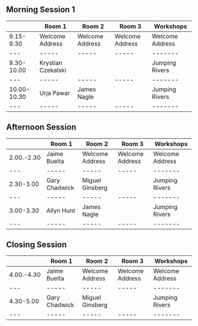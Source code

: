 

## Morning Session 1

| |Room 1| Room 2 | Room 3 | Workshops |
|---|-----|-----|-----|-------|
|9.15-9.30| Welcome Address|  Welcome Address | Welcome Address | Welcome Address |
|---|-----|-----|-----|-------|
|9.30-10.00 | Krystian Czekalski | | | Jumping Rivers|
|---|-----|-----|-----|-------|
|10.00-10.30 | Urja Pawar| James Nagle | | Jumping Rivers|
|---|-----|-----|-----|-------|


## Afternoon Session

| |Room 1| Room 2 | Room 3 | Workshops |
|---|-----|-----|-----|-------|
|2.00.-2.30| Jaime Buelta |  Welcome Address | Welcome Address | Welcome Address |
|---|-----|-----|-----|-------|
|2.30-3.00 | Gary Chadwick | Miguel Ginsberg | | Jumping Rivers|
|---|-----|-----|-----|-------|
|3.00-3.30 | Allyn Hunt| James Nagle | | Jumping Rivers|
|---|-----|-----|-----|-------|

## Closing Session

| |Room 1| Room 2 | Room 3 | Workshops |
|---|-----|-----|-----|-------|
|4.00.-4.30| Jaime Buelta |  Welcome Address | Welcome Address | Welcome Address |
|---|-----|-----|-----|-------|
|4.30-5.00 | Gary Chadwick | Miguel Ginsberg | | Jumping Rivers|
|---|-----|-----|-----|-------|
